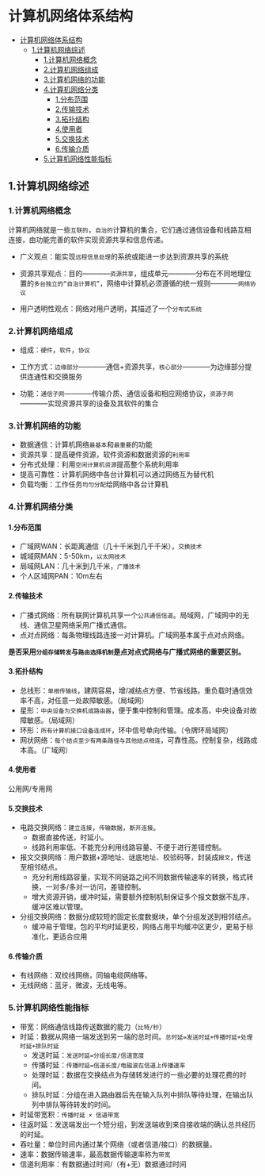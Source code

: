 # 计算机网络体系结构

<!-- TOC -->

- [计算机网络体系结构](#计算机网络体系结构)
  - [1.计算机网络综述](#1计算机网络综述)
    - [1.计算机网络概念](#1计算机网络概念)
    - [2.计算机网络组成](#2计算机网络组成)
    - [3.计算机网络的功能](#3计算机网络的功能)
    - [4.计算机网络分类](#4计算机网络分类)
      - [1.分布范围](#1分布范围)
      - [2.传输技术](#2传输技术)
      - [3.拓扑结构](#3拓扑结构)
      - [4.使用者](#4使用者)
      - [5.交换技术](#5交换技术)
      - [6.传输介质](#6传输介质)
    - [5.计算机网络性能指标](#5计算机网络性能指标)

<!-- /TOC -->
## 1.计算机网络综述

### 1.计算机网络概念

计算机网络就是一些`互联的`，`自治的`计算机的集合，它们通过通信设备和线路互相连接，由功能完善的软件实现资源共享和信息传递。


- 广义观点：能实现`远程信息处理`的系统或能进一步达到资源共享的系统

- 资源共享观点：目的————`资源共享`，组成单元————分布在不同地理位置的`多台独立的“自治计算机”`，网络中计算机必须遵循的统一规则————`网络协议`

- 用户透明性观点：网络对用户透明，其描述了一个`分布式系统`

### 2.计算机网络组成


- 组成：`硬件`，`软件`，`协议`

- 工作方式：`边缘部分`————通信+资源共享，`核心部分`————为边缘部分提供连通性和交换服务

- 功能：`通信子网`————传输介质、通信设备和相应网络协议，`资源子网`————实现资源共享的设备及其软件的集合


### 3.计算机网络的功能

- 数据通信：计算机网络`最基本`和`最重要`的功能
- 资源共享：提高硬件资源，软件资源和数据资源的`利用率`
- 分布式处理：利用`空闲计算机资源`提高整个系统利用率
- 提高可靠性：计算机网络中各台计算机可以通过网络互为替代机
- 负载均衡：工作任务`均匀分配`给网络中各台计算机

### 4.计算机网络分类

#### 1.分布范围

- 广域网WAN：长距离通信（几十千米到几千千米），`交换技术`
- 城域网MAN：5-50km，`以太网技术`
- 局域网LAN：几十米到几千米，`广播技术`
- 个人区域网PAN：10m左右

#### 2.传输技术

- 广播式网络：所有联网计算机共享一个`公共通信信道`。局域网，广域网中的无线、通信卫星网络采用广播式通信。
- 点对点网络：每条物理线路连接一对计算机。广域网基本属于点对点网络。
  
**是否采用`分组存储转发`与`路由选择机制`是点对点式网络与广播式网络的重要区别。**

#### 3.拓扑结构
- 总线形：`单根传输线`，建网容易，增/减结点方便、节省线路。重负载时通信效率不高，对任意一处故障敏感。（局域网）
- 星形：`中央设备为交换机或路由器`，便于集中控制和管理。成本高，中央设备对故障敏感。（局域网）
- 环形：`所有计算机接口设备连成环`，环中信号单向传输。（令牌环局域网）
- 网状网络：`每个结点至少有两条路径与其他结点相连`，可靠性高。控制复杂，线路成本高。（广域网）

#### 4.使用者
公用网/专用网

#### 5.交换技术
- 电路交换网络：`建立连接`，`传输数据`，`断开连接`。
  - 数据直接传送，时延小。
  - 线路利用率低、不能充分利用线路容量、不便于进行差错控制。
- 报文交换网络：用户数据+源地址、谜底地址、校验码等，封装成`报文`，传送至相邻结点。
  - 充分利用线路容量，实现不同链路之间不同数据传输速率的转换，格式转换，一对多/多对一访问，差错控制。
  - 增大资源开销，缓冲时延，需要额外控制机制保证多个报文数据不乱序，缓冲区难以管理。
- 分组交换网络：数据分成较短的固定长度数据块，单个分组发送到相邻结点。
  - 缓冲易于管理，包的平均时延更校，网络占用平均缓冲区更少，更易于标准化，更适合应用

#### 6.传输介质
- 有线网络：双绞线网络，同轴电缆网络等。
- 无线网络：蓝牙，微波，无线电等。

### 5.计算机网络性能指标
- 带宽：网络通信线路传送数据的能力（`比特/秒`）
- 时延：数据从网络一端发送到另一端的总时间。`总时延=发送时延+传播时延+处理时延+排队时延`
  - 发送时延：`发送时延=分组长度/信道宽度`
  - 传播时延：`传播时延=信道长度/电磁波在信道上传播速率`
  - 处理时延：数据在交换结点为存储转发进行的一些必要的处理花费的时间。
  - 排队时延：分组在进入路由器后先在输入队列中排队等待处理，在输出队列中排队等待转发的时间。
- 时延带宽积：`传播时延 × 信道带宽`
- 往返时延：发送端发出一个短分组，到发送端收到来自接收端的确认总共经历的时延。
- 吞吐量：单位时间内通过某个网络（或者信道/接口）的数据量。
- 速率：数据传输速率，最高数据传输速率称为`带宽`
- 信道利用率：有数据通过时间/（有+无）数据通过时间

